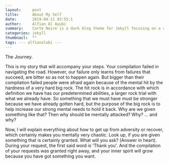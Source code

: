 ```yaml
---
layout:     post
title:      About My Self
date:       2019-04-11 03:55:1
author:     Alfian Al Ayubi
summary:    Carte Noire is a dark blog theme for Jekyll focusing on a clear reading experience.
categories: jekyll
thumbnail:  ""
tags: --- alfianalubi ---
---
```


The Journey.

This is my story that will accompany your steps. Your compilation failed in navigating the road. However, our failure only learns from failures that succeed, are bitter so as not to happen again. But bigger than their compilation failed people were afraid again because of the mental hit by the hardness of a very hard big rock. The hit rock is in accordance with which definition we have has our predetermined abilities, a larger rock trial with what we already have. So something that we must have must be stronger because we have already gotten hard, but the purpose of the big rock is to help increase our strong mental needs to hold it back. Why are we given something like that? Then why should be mentally attacked? Why? ... and why?

Now, I will explain everything about how to get up from adversity or recover, which certainly makes you mentally very chaotic. Look up, if you are given something that is certainly granted. What will you ask? (Answer in heart). During your request, the first said word is 'Thank you'. And the compilation of your requests was granted right away, and your inner spirit will grow because you have got something you want.

<!-- Please use/copy/share on alfianalubi.web.id!

[1]: http://www.jacobtomlinson.co.uk/ -->
